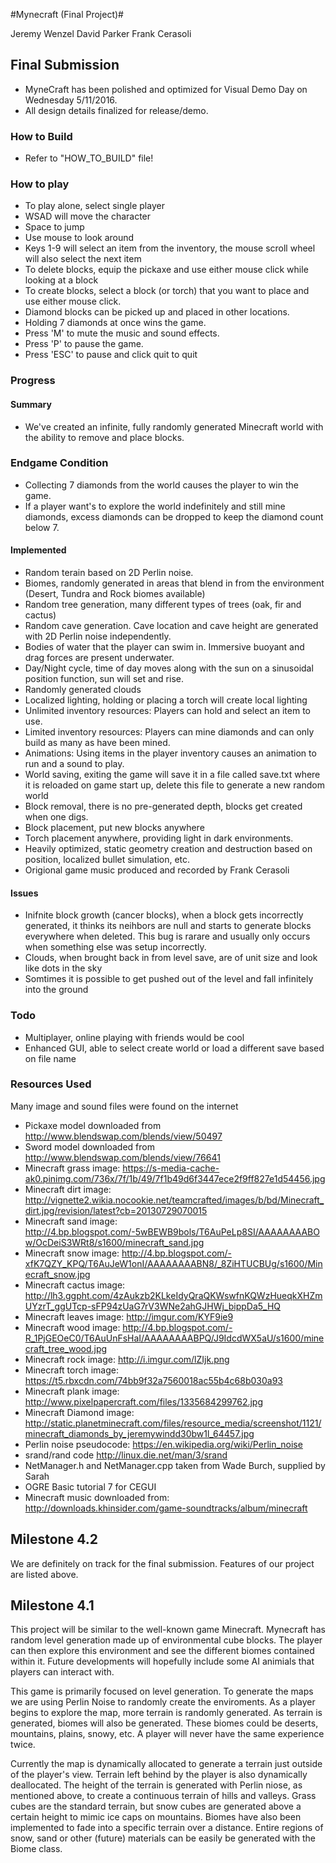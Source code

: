 #Mynecraft (Final Project)#

Jeremy Wenzel
David Parker
Frank Cerasoli

## Final Submission
* MyneCraft has been polished and optimized for Visual Demo Day on Wednesday 5/11/2016.
* All design details finalized for release/demo.

### How to Build
* Refer to "HOW_TO_BUILD" file!

### How to play
* To play alone, select single player
* WSAD will move the character
* Space to jump
* Use mouse to look around
* Keys 1-9 will select an item from the inventory, the mouse scroll wheel will also select the next item
* To delete blocks, equip the pickaxe and use either mouse click while looking at a block
* To create blocks, select a block (or torch) that you want to place and use either mouse click.
* Diamond blocks can be picked up and placed in other locations. 
* Holding 7 diamonds at once wins the game.
* Press 'M' to mute the music and sound effects.
* Press 'P' to pause the game.
* Press 'ESC' to pause and click quit to quit

### Progress

#### Summary
* We've created an infinite, fully randomly generated Minecraft world with the ability to remove and place blocks.

### Endgame Condition
* Collecting 7 diamonds from the world causes the player to win the game.
* If a player want's to explore the world indefinitely and still mine diamonds, excess diamonds can be dropped to keep the diamond count below 7.

#### Implemented
* Random terain based on 2D Perlin noise.
* Biomes, randomly generated in areas that blend in from the environment (Desert, Tundra and Rock biomes available)
* Random tree generation, many different types of trees (oak, fir and cactus)
* Random cave generation. Cave location and cave height are generated with 2D Perlin noise independently.
* Bodies of water that the player can swim in. Immersive buoyant and drag forces are present underwater.
* Day/Night cycle, time of day moves along with the sun on a sinusoidal position function, sun will set and rise.
* Randomly generated clouds
* Localized lighting, holding or placing a torch will create local lighting
* Unlimited inventory resources: Players can hold and select an item to use.
* Limited inventory resources: Players can mine diamonds and can only build as many as have been mined.
* Animations: Using items in the player inventory causes an animation to run and a sound to play.
* World saving, exiting the game will save it in a file called save.txt where it is reloaded on game start up, delete this file to generate a new random world
* Block removal, there is no pre-generated depth, blocks get created when one digs.
* Block placement, put new blocks anywhere
* Torch placement anywhere, providing light in dark environments.
* Heavily optimized, static geometry creation and destruction based on position, localized bullet simulation, etc.
* Origional game music produced and recorded by Frank Cerasoli

#### Issues
* Inifnite block growth (cancer blocks), when a block gets incorrectly generated, it thinks its neihbors are null and starts to generate blocks everywhere when deleted. This bug is rarare and usually only occurs when something else was setup incorrectly.
* Clouds, when brought back in from level save, are of unit size and look like dots in the sky
* Somtimes it is possible to get pushed out of the level and fall infinitely into the ground

### Todo
* Multiplayer, online playing with friends would be cool
* Enhanced GUI, able to select create world or load a different save based on file name

### Resources Used
Many image and sound files were found on the internet
* Pickaxe model downloaded from http://www.blendswap.com/blends/view/50497
* Sword model downloaded from http://www.blendswap.com/blends/view/76641
* Minecraft grass image: https://s-media-cache-ak0.pinimg.com/736x/7f/1b/49/7f1b49d6f3447ece2f9ff827e1d54456.jpg
* Minecraft dirt image: http://vignette2.wikia.nocookie.net/teamcrafted/images/b/bd/Minecraft_dirt.jpg/revision/latest?cb=20130729070015
* Minecraft sand image: http://4.bp.blogspot.com/-5wBEWB9bols/T6AuPeLp8SI/AAAAAAAABOw/OcDeiS3WRt8/s1600/minecraft_sand.jpg
* Minecraft snow image: http://4.bp.blogspot.com/-xfK7QZY_KPQ/T6AuJeW1onI/AAAAAAAABN8/_8ZiHTUCBUg/s1600/Minecraft_snow.jpg
* Minecraft cactus image: http://lh3.ggpht.com/4zAukzb2KLkeIdyQraQKWswfnKQWzHueqkXHZmUYzrT_ggUTcp-sFP94zUaG7rV3WNe2ahGJHWj_bippDa5_HQ
* Minecraft leaves image: http://imgur.com/KYF9ie9
* Minecraft wood image: http://4.bp.blogspot.com/-R_1PjGEOeC0/T6AuUnFsHaI/AAAAAAAABPQ/J9IdcdWX5aU/s1600/minecraft_tree_wood.jpg
* Minecraft rock image: http://i.imgur.com/lZIjk.png
* Minecraft torch image: https://t5.rbxcdn.com/74bb9f32a7560018ac55b4c68b030a93
* Minecraft plank image: http://www.pixelpapercraft.com/files/1335684299762.jpg
* Minecraft Diamond image: http://static.planetminecraft.com/files/resource_media/screenshot/1121/minecraft_diamonds_by_jeremywindd30bw1l_64457.jpg
* Perlin noise pseudocode: https://en.wikipedia.org/wiki/Perlin_noise
* srand/rand code http://linux.die.net/man/3/srand
* NetManager.h and NetManager.cpp taken from Wade Burch, supplied by Sarah
* OGRE Basic tutorial 7 for CEGUI
* Minecraft music downloaded from: http://downloads.khinsider.com/game-soundtracks/album/minecraft

## Milestone 4.2
We are definitely on track for the final submission. Features of our project are listed above.


## Milestone 4.1
This project will be similar to the well-known game Minecraft. Mynecraft has random level generation made up of environmental cube blocks. The player can then explore this environment and see the different biomes contained within it. Future developments will hopefully include some AI animials that players can interact with.

This game is primarily focused on level generation. To generate the maps we are using Perlin Noise to randomly create the enviroments. As a player begins to explore the map, more terrain is randomly generated. As terrain is generated, biomes will also be generated. These biomes could be deserts, mountains, plains, snowy, etc. A player will never have the same experience twice.

Currently the map is dynamically allocated to generate a terrain just outside of the player's view. Terrain left behind by the player is also dynamically deallocated. The height of the terrain is generated with Perlin niose, as mentioned above, to create a continuous terrain of hills and valleys. Grass cubes are the standard terrain, but snow cubes are generated above a certain height to mimic ice caps on mountains. Biomes have also been implemented to fade into a specific terrain over a distance. Entire regions of snow, sand or other (future) materials can be easily be generated with the Biome class.

